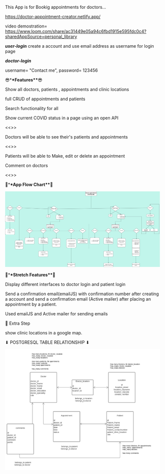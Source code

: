 This App is for Bookig appointments for doctors...

https://doctor-appointment-creator.netlify.app/

video demostration= https://www.loom.com/share/ac31449e05a94c6fbd1915e595fdc0c4?sharedAppSource=personal_library

**_user-login_**
create a account and use email address as username for login page

**_doctor-login_**

username= "Contact me",
password= 123456

😎\***\*Features\*\***😎

Show all doctors, patients , appointments and clinic locations

full CRUD of appointments and patients

Search functionality for all

Show current COVID status in a page using an open API

<<<Doctors login>>>

Doctors will be able to see their's patients and appointments

<<<Patient login>>>

Patients will be able to Make, edit or delete an appointment

Comment on doctors

<<<App Flow Chart>>>

🤳\***\*App Flow Chart\*\***🤳

![Alt text](./Doc_App_flow_chart.png?raw=true "Title")

🤳\***\*Stretch Features\*\***🤳

Display different interfaces to doctor login and patient login

Send a confirmation email(emailJS) with confirmation number after creating a account
and send a confirmation email (Active mailer) after placing an appointment by a patient.

Used emailJS and Active mailer for sending emails

🤞 Extra Step

show clinic locations in a google map.

⬇ POSTGRESQL TABLE RELATIONSHIP ⬇

![Alt text](./appointment.jpg?raw=true "Title")
